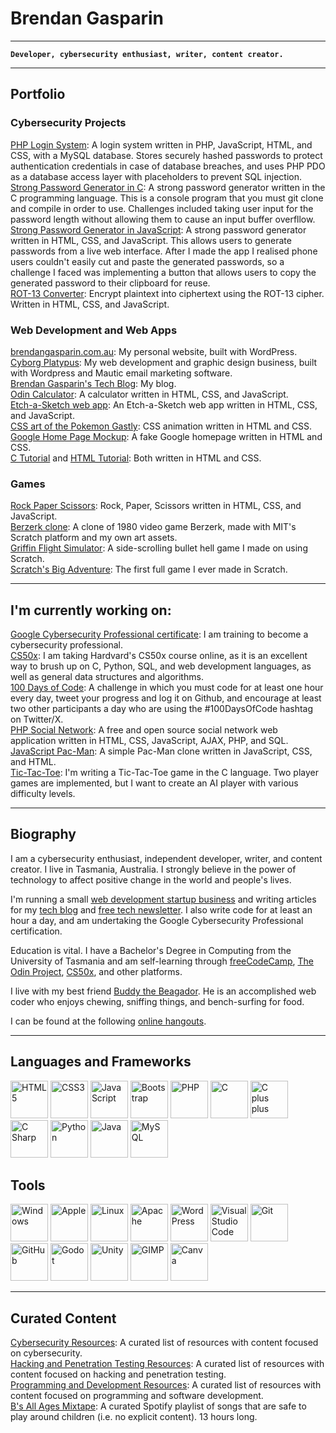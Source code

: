 # Brendan Gasparin

---
**`Developer, cybersecurity enthusiast, writer, content creator.`**

---

## Portfolio

### Cybersecurity Projects

[PHP Login System](https://github.com/brendangasparin/php-login-system/): A login system written in PHP, JavaScript, HTML, and CSS, with a MySQL database. Stores securely hashed passwords to protect authentication credentials in case of database breaches, and uses PHP PDO as a database access layer with placeholders to prevent SQL injection.  
[Strong Password Generator in C](https://github.com/brendangasparin/c-password-generator): A strong password generator written in the C programming language. This is a console program that you must git clone and compile in order to use. Challenges included taking user input for the password length without allowing them to cause an input buffer overfllow.  
[Strong Password Generator in JavaScript](https://brendangasparin.github.io/js-password-generator): A strong password generator written in HTML, CSS, and JavaScript. This allows users to generate passwords from a live web interface. After I made the app I realised phone users couldn't easily cut and paste the generated passwords, so a challenge I faced was implementing a button that allows users to copy the generated password to their clipboard for reuse.  
[ROT-13 Converter](https://brendangasparin.github.io/js-rot13/): Encrypt plaintext into ciphertext using the ROT-13 cipher. Written in HTML, CSS, and JavaScript.  

### Web Development and Web Apps

[brendangasparin.com.au](https://brendangasparin.com.au): My personal website, built with WordPress.  
[Cyborg Platypus](https://cyborgplatypus.com.au): My web development and graphic design business, built with Wordpress and Mautic email marketing software.  
[Brendan Gasparin's Tech Blog](https://brendangasparin.com.au/blog/): My blog.  
[Odin Calculator](https://brendangasparin.github.io/odin-calculator/): A calculator written in HTML, CSS, and JavaScript.  
[Etch-a-Sketch web app](https://brendangasparin.github.io/etch-a-sketch/): An Etch-a-Sketch web app written in HTML, CSS, and JavaScript.  
[CSS art of the Pokemon Gastly](https://brendangasparin.github.io/css-gastly/): CSS animation written in HTML and CSS.  
[Google Home Page Mockup](https://brendangasparin.github.io/google-homepage/): A fake Google homepage written in HTML and CSS.  
[C Tutorial](https://brendangasparin.github.io/c-tutorial/) and [HTML Tutorial](https://brendangasparin.github.io/html-tutorial/): Both written in HTML and CSS.  

### Games

[Rock Paper Scissors](https://brendangasparin.github.io/rock-paper-scissors/): Rock, Paper, Scissors written in HTML, CSS, and JavaScript.  
[Berzerk clone](https://scratch.mit.edu/projects/984200658/): A clone of 1980 video game Berzerk, made with MIT's Scratch platform and my own art assets.  
[Griffin Flight Simulator](https://scratch.mit.edu/projects/679806917/): A side-scrolling bullet hell game I made on using Scratch.  
[Scratch's Big Adventure](https://scratch.mit.edu/projects/392011129/): The first full game I ever made in Scratch.  

---

## I'm currently working on:
[Google Cybersecurity Professional certificate](https://www.coursera.org/professional-certificates/google-cybersecurity): I am training to become a cybersecurity professional.  
[CS50x](https://pll.harvard.edu/course/cs50-introduction-computer-science): I am taking Hardvard's CS50x course online, as it is an excellent way to brush up on C, Python, SQL, and web development languages, as well as general data structures and algorithms.  
[100 Days of Code](https://github.com/BrendanGasparin/100-days-of-code/blob/main/log.md): A challenge in which you must code for at least one hour every day, tweet your progress and log it on Github, and encourage at least two other participants a day who are using the #100DaysOfCode hashtag on Twitter/X.  
[PHP Social Network](https://github.com/BrendanGasparin/php-social-network): A free and open source social network web application written in HTML, CSS, JavaScript, AJAX, PHP, and SQL.  
[JavaScript Pac-Man](https://brendangasparin.github.io/js-pac-man): A simple Pac-Man clone written in JavaScript, CSS, and HTML.  
[Tic-Tac-Toe](https://github.com/BrendanGasparin/c-tic-tac-toe): I'm writing a Tic-Tac-Toe game in the C language. Two player games are implemented, but I want to create an AI player with various difficulty levels.  

---

## Biography

I am a cybersecurity enthusiast, independent developer, writer, and content creator. I live in Tasmania, Australia. I strongly believe in the power of technology to affect positive change in the world and people's lives.

I'm running a small [web development startup business](https://cyborgplatypus.com.au/) and writing articles for my [tech blog](https://brendangasparin.com.au/blog/) and [free tech newsletter](https://brendangasparin.com.au/subscribe/). I also write code for at least an hour a day, and am undertaking the Google Cybersecurity Professional certification.

Education is vital. I have a Bachelor's Degree in Computing from the University of Tasmania and am self-learning through [freeCodeCamp](https://freecodecamp.org/), [The Odin Project](https://www.theodinproject.com/), [CS50x](https://cs50.harvard.edu/x/), and other platforms.

I live with my best friend [Buddy the Beagador](https://brendangasparin.github.io/buddy/). He is an accomplished web coder who enjoys chewing, sniffing things, and bench-surfing for food.

I can be found at the following [online hangouts](https://linktr.ee/brendangasparin).

---

## Languages and Frameworks

<div style="display:flexbox;">
  <img src="https://cdn.jsdelivr.net/gh/devicons/devicon@latest/icons/html5/html5-plain-wordmark.svg" alt="HTML5" width=60 />
  <img src="https://cdn.jsdelivr.net/gh/devicons/devicon@latest/icons/css3/css3-plain-wordmark.svg" alt="CSS3" width=60 />
  <img src="https://cdn.jsdelivr.net/gh/devicons/devicon@latest/icons/javascript/javascript-plain.svg" alt="JavaScript" width=60 />
  <img src="https://cdn.jsdelivr.net/gh/devicons/devicon@latest/icons/bootstrap/bootstrap-original-wordmark.svg" alt="Bootstrap" width=60 />
  <img src="https://cdn.jsdelivr.net/gh/devicons/devicon@latest/icons/php/php-original.svg" alt="PHP" width=60 />
  <img src="https://cdn.jsdelivr.net/gh/devicons/devicon@latest/icons/c/c-original.svg" alt="C" width=60 />
  <img src="https://cdn.jsdelivr.net/gh/devicons/devicon@latest/icons/cplusplus/cplusplus-original.svg" alt="C plus plus" width=60 />
  <img src="https://cdn.jsdelivr.net/gh/devicons/devicon@latest/icons/csharp/csharp-original.svg" alt="C Sharp" width=60 />
  <img src="https://cdn.jsdelivr.net/gh/devicons/devicon@latest/icons/python/python-plain-wordmark.svg" alt="Python" width=60 />
  <img src="https://cdn.jsdelivr.net/gh/devicons/devicon@latest/icons/java/java-original-wordmark.svg" alt="Java" width=60 />
  <img src="https://cdn.jsdelivr.net/gh/devicons/devicon@latest/icons/mysql/mysql-original-wordmark.svg" alt="MySQL" width=60 />
</div>

## Tools

<div style="display:flexbox;">
  <img src="https://cdn.jsdelivr.net/gh/devicons/devicon@latest/icons/windows11/windows11-original.svg" alt="Windows" width=60 />
  <img src="https://logodix.com/logo/995507.png" alt="Apple" width=60 />
  <img src="https://cdn.jsdelivr.net/gh/devicons/devicon@latest/icons/linux/linux-original.svg" alt="Linux" width=60 />
  <img src="https://cdn.jsdelivr.net/gh/devicons/devicon@latest/icons/apache/apache-original-wordmark.svg" alt="Apache" width=60 />
  <img src="https://cheapestlinuxvps.com/wp-content/uploads/2012/07/wordpress-icon.png" alt="WordPress" width=60 />
  <img src="https://cdn.jsdelivr.net/gh/devicons/devicon@latest/icons/vscode/vscode-original-wordmark.svg" alt="Visual Studio Code" width=60 />
  <img src="https://cdn.jsdelivr.net/gh/devicons/devicon@latest/icons/git/git-plain-wordmark.svg" alt="Git" width=60 />
  <img src="https://www.shareicon.net/data/512x512/2015/09/15/101512_logo_512x512.png" alt="GitHub" width=60 />
  <img src="https://cdn.jsdelivr.net/gh/devicons/devicon@latest/icons/godot/godot-original-wordmark.svg" alt="Godot" width=60 />
  <img src="https://cdn.jsdelivr.net/gh/devicons/devicon@latest/icons/unity/unity-original.svg" alt="Unity" width=60 />
  <img src="https://cdn.jsdelivr.net/gh/devicons/devicon@latest/icons/gimp/gimp-original-wordmark.svg" alt="GIMP" width=60 />
  <img src="https://cdn.jsdelivr.net/gh/devicons/devicon@latest/icons/canva/canva-original.svg" alt="Canva" width=60 />
</div>

---

## Curated Content

[Cybersecurity Resources](https://github.com/BrendanGasparin/list-cybersecurity-resources): A curated list of resources with content focused on cybersecurity.  
[Hacking and Penetration Testing Resources](https://github.com/BrendanGasparin/list-hacking-resources): A curated list of resources with content focused on hacking and penetration testing.  
[Programming and Development Resources](https://github.com/BrendanGasparin/list-programming-resources): A curated list of resources with content focused on programming and software development.  
[B's All Ages Mixtape](https://open.spotify.com/playlist/0OL4b2g6leYS86XMA71uqy?si=5293ad9cf45543bc): A curated Spotify playlist of songs that are safe to play around children (i.e. no explicit content). 13 hours long.  

<!--
**BrendanGasparin/BrendanGasparin** is a ✨ _special_ ✨ repository because its `README.md` (this file) appears on your GitHub profile.

Here are some ideas to get you started:

- 🔭 I’m currently working on ...
- 🌱 I’m currently learning ...
- 👯 I’m looking to collaborate on ...
- 🤔 I’m looking for help with ...
- 💬 Ask me about ...
- 📫 How to reach me: ...
- 😄 Pronouns: ...
- ⚡ Fun fact: ...
-->
